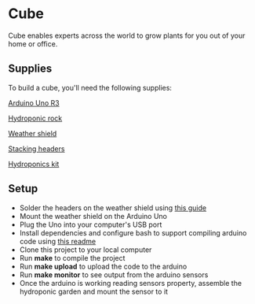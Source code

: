 # Cube

Cube enables experts across the world to grow plants for you out of your home or office.

## Supplies

To build a cube, you'll need the following supplies:

[Arduino Uno R3](https://www.sparkfun.com/products/11021)

[Hydroponic rock](http://www.amazon.com/Hydroton-Leca-Orchid-Hydroponic-Media/dp/B004IAM29K)

[Weather shield](https://www.sparkfun.com/products/12081)

[Stacking headers](https://www.sparkfun.com/products/11417)

[Hydroponics kit](http://www.amazon.com/Stealth-Hydroponics-DWC-Basic-Kit/dp/B005K2VKK2/)

## Setup

*  Solder the headers on the weather shield using [this guide](http://www.freetronics.com/pages/soldering-shield-headers)
*  Mount the weather shield on the Arduino Uno
*  Plug the Uno into your computer's USB port
*  Install dependencies and configure bash to support compiling arduino code using [this readme](https://github.com/sudar/Arduino-Makefile)
*  Clone this project to your local computer
*  Run **make** to compile the project
*  Run **make upload** to upload the code to the arduino
*  Run **make monitor** to see output from the arduino sensors
*  Once the arduino is working reading sensors property, assemble the hydroponic garden and mount the sensor to it